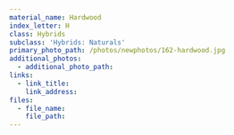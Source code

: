 ```yaml
---
material_name: Hardwood
index_letter: H
class: Hybrids
subclass: 'Hybrids: Naturals'
primary_photo_path: /photos/newphotos/162-hardwood.jpg
additional_photos:
  - additional_photo_path:
links:
  - link_title:
    link_address:
files:
  - file_name:
    file_path:
---
```



